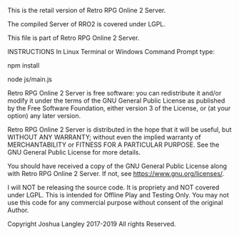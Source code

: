 This is the retail version of Retro RPG Online 2 Server.

The compiled Server of RRO2 is covered under LGPL.

This file is part of Retro RPG Online 2 Server.

INSTRUCTIONS
In Linux Terminal or Windows Command Prompt type:

npm install

node js/main.js

Retro RPG Online 2 Server is free software: you can redistribute it and/or modify
it under the terms of the GNU General Public License as published by
the Free Software Foundation, either version 3 of the License, or
(at your option) any later version.

Retro RPG Online 2 Server is distributed in the hope that it will be useful,
but WITHOUT ANY WARRANTY; without even the implied warranty of
MERCHANTABILITY or FITNESS FOR A PARTICULAR PURPOSE.  See the
GNU General Public License for more details.

You should have received a copy of the GNU General Public License
along with Retro RPG Online 2 Server.  If not, see <https://www.gnu.org/licenses/>.

I will NOT be releasing the source code. It is propriety and NOT covered under LGPL.
This is intended for Offline Play and Testing Only.
You may not use this code for any commercial purpose without consent of the original Author.

Copyright Joshua Langley 2017-2019 All rights Reserved.
